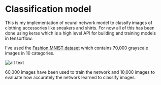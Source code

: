 # Classification model
This is my implementation of neural network model to classify images of clothing accessories like sneakers and shirts. For now all of this has been done using keras which is a high level API for building and training models in tensorflow.

I've used the [Fashion MNIST dataset](https://github.com/zalandoresearch/fashion-mnist) which contains 70,000 grayscale images in 10 categories.

![alt text](https://i.imgur.com/kOekyj1.gifv)

60,000 images have been used to train the network and 10,000 images to evaluate how accurately the network learned to classify images. 


